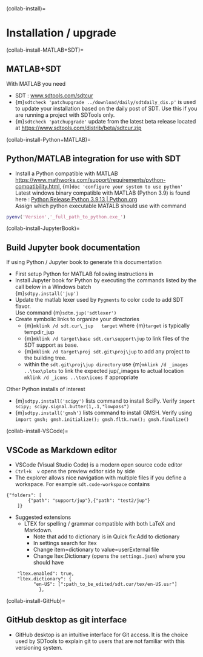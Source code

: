 ```{include} ../header.md
```

```{tableofcontents}
```

(collab-install)=
# Installation / upgrade

(collab-install-MATLAB+SDT)=
## MATLAB+SDT
With MATLAB you need 
- SDT : www.sdtools.com/sdtcur
- {m}`sdtcheck 'patchupgrade ../download/daily/sdtdaily_dis.p'` is used to update your installation based on the daily post of SDT. Use this if you are running a project with SDTools only. 
- {m}`sdtcheck 'patchupgrade'` update from the latest beta release located at https://www.sdtools.com/distrib/beta/sdtcur.zip  

(collab-install-Python+MATLAB)=
## Python/MATLAB integration for use with SDT
- Install a Python compatible with MATLAB  https://www.mathworks.com/support/requirements/python-compatibility.html,  {m}`doc 'configure your system to use python'`  
Latest windows binary compatible with MATLAB (Python 3.9) is found here : [Python Release Python 3.9.13 | Python.org](https://www.python.org/downloads/release/python-3913/)  
Assign which python executable MATALB should use with command  
```MATLAB
pyenv('Version','_full_path_to_python.exe_')
```

(collab-install-JupyterBook)=
## Build Jupyter book documentation

If using Python / Jupyter book to generate this documentation

- First setup Python for MATLAB following instructions in 
- Install Jupyter book for Python by executing the commands listed by the call below in a Windows batch  
{m}`sdtpy.install('jup')`
- Update the matlab lexer used by `Pygments` to color code to add SDT flavor.  
Use command {m}`sdtm.jup('sdtlexer')`
- Create symbolic links to organize your directories
  - {m}`mklink /d sdt.cur\_jup   target` where {m}`target` is typically tempdir\_jup 
  - {m}`mklink /d target\base sdt.cur\support\jup` to link files of the SDT support as base. 
  - {m}`mklink /d target\proj sdt.git\proj\jup` to add any project to the building tree. 
  - within the  `sdt.git\proj\jup directory` use {m}`mklink /d _images ..\tex\plots`  to link the expected jup/_images to actual location
 `mklink /d _icons ..\tex\icons`  if appropriate


Other Python installs of interest

- {m}`sdtpy.install('scipy')` lists command to install SciPy. Verify `import scipy; scipy.signal.butter(1,.1,"lowpass")`
- {m}`sdtpy.install('gmsh')` lists command to install GMSH. Verify using `import gmsh; gmsh.initialize(); gmsh.fltk.run(); gmsh.finalize()`
	
(collab-install-VSCode)=
## VSCode as Markdown editor

- VSCode (Visual Studio Code) is a modern open source code editor
- `Ctrl+k  v` opens the preview editor side by side 
- The explorer allows nice navigation with multiple files if you define a workspace. For example `sdt.code-workspace` contains

```
{"folders": [
		{"path": "support/jup"},{"path": "test2/jup"}
	]}
```

- Suggested extensions 
  - LTEX for spelling / grammar compatible with both LaTeX and Markdown.
    - Note that add to dictionary is in Quick fix:Add to dictionary 
    - In settings search for ltex
    - Change item=dictionary to value=userExternal file
    - Change ltex:Dictionary (opens the `settings.json`) where you should have 

```
    "ltex.enabled": true,
    "ltex.dictionary": {
          "en-US": [":path_to_be_edited/sdt.cur/tex/en-US.usr"]
            },
```
(collab-install-GitHub)=
## GitHub desktop as git interface

- GitHub desktop is an intuitive interface for Git access. It is the choice used by SDTools to explain git to users that are not familiar with this versioning system.   

